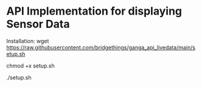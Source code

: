 # API Implementation for displaying Sensor Data


Installation:
wget https://raw.githubusercontent.com/bridgethings/ganga_api_livedata/main/setup.sh

chmod +x setup.sh

./setup.sh

